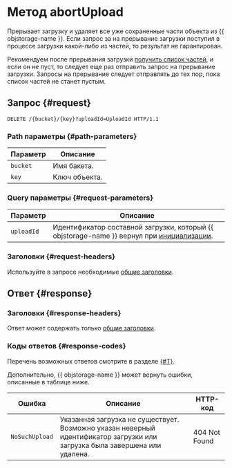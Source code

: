 # Метод abortUpload

Прерывает загрузку и удаляет все уже сохраненные части объекта из {{ objstorage-name }}. Если запрос за на прерывание загрузки поступил в процессе загрузки какой-либо из частей, то результат не гарантирован.

Рекомендуем после прерывания загрузки [получить список частей](listparts.md), и если он не пуст, то следует еще раз отправить запрос на прерывание загрузки. Запросы на прерывание следует отправлять до тех пор, пока список частей не станет пустым.


## Запрос {#request}

```
DELETE /{bucket}/{key}?uploadId=UploadId HTTP/1.1
```

### Path параметры {#path-parameters}

Параметр | Описание
----- | -----
`bucket` | Имя бакета.
`key` | Ключ объекта.


### Query параметры {#request-parameters}

Параметр | Описание
----- | -----
`uploadId` | Идентификатор составной загрузки, который {{ objstorage-name }} вернул при [инициализации](startupload.md).


### Заголовки {#request-headers}

Используйте в запросе необходимые [общие заголовки](../common-request-headers.md).


## Ответ {#response}

### Заголовки {#response-headers}

Ответ может содержать только [общие заголовки](../common-response-headers.md).

### Коды ответов {#response-codes}

Перечень возможных ответов смотрите в разделе [{#T}](../response-codes.md).

Дополнительно, {{ objstorage-name }} может вернуть ошибки, описанные в таблице ниже.

Ошибка | Описание | HTTP-код
----- | ----- | -----
`NoSuchUpload` | Указанная загрузка не существует. Возможно указан неверный идентификатор загрузки или загрузка была завершена или удалена. | 404 Not Found


